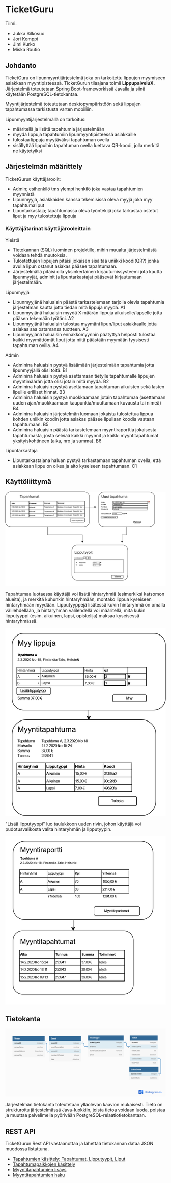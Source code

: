 # TicketGuru

Tiimi:
* Jukka Silkosuo
* Jori Kemppi
* Jimi Kurko
* Miska Routio

## Johdanto

TicketGuru on lipunmyyntijärjestelmä joka on tarkoitettu lippujen myymiseen asiakkaan myyntipisteessä. TicketGurun tilaajana toimii **LippupalveluX**.
Järjestelmä toteutetaan Spring Boot-frameworkissä Javalla ja siinä käytetään PostgreSQL-tietokantaa.

Myyntijärjestelmä toteutetaan desktopympäristöön sekä lippujen tapahtumassa tarkistusta varten mobiiliin.

Lipunmyyntijärjestelmällä on tarkoitus:
* määritellä ja lisätä tapahtumia järjestelmään
* myydä lippuja tapahtumiin lipunmyyntipisteessä asiakkaille
* tulostaa lippuja myytäväksi tapahtuman ovella
* sisällyttää lippuihin tapahtuman ovella luettava QR-koodi, jolla merkitä ne käytetyiksi

## Järjestelmän määrittely

TicketGurun käyttäjäroolit:
* Admin; esihenkilö tms ylempi henkilö joka vastaa tapahtumien myynnistä
* Lipunmyyjä, asiakkaiden kanssa tekemisissä oleva myyjä joka myy tapahtumaliput
* Lipuntarkastaja; tapahtumassa oleva työntekijä joka tarkastaa ostetut liput ja myy tulostettuja lippuja

### Käyttäjätarinat käyttäjärooleittain

Yleistä
* Tietokannan (SQL) luominen projektille, mihin muualta järjestelmästä voidaan tehdä muutoksia.
* Tulostettujen lippujen pitäisi jokaisen sisältää uniikki koodi(QR?) jonka avulla lipun ostanut asiakas pääsee tapahtumaan.
* Järjestelmällä pitäisi olla yksinkertainen kirjautumissysteemi jota kautta lipunmyyjät, adminit ja lipuntarkastajat pääsevät kirjautumaan järjestelmään.

Lipunmyyjä
* Lipunmyyjänä haluaisin päästä tarkastelemaan tarjolla olevia tapahtumia järjestelmän kautta jotta tiedän mitä lippuja myydä. A1
* Lipunmyyjänä haluaisin myydä X määrän lippuja aikuiselle/lapselle jotta pääsen tekemään työtäni. A2
* Lipunmyyjänä haluaisin tulostaa myymäni lipun/liput asiakkaalle jotta asiakas saa ostamansa tuotteen. A3
* Lipunmyyjänä haluaisin ennakkomyynnin päätyttyä helposti tulostaa kaikki myymättömät liput jotta niitä päästään myymään fyysisesti tapahtuman ovilla. A4

Admin
* Adminina haluaisin pystyä lisäämään järjestelmään tapahtumia jotta lipunmyyjällä olisi töitä. B1
* Adminina haluaisin pystyä asettamaan tietylle tapahtumalle lippujen myyntimäärän jotta olisi jotain mitä myydä. B2
* Adminina haluaisin pystyä asettamaan tapahtuman aikuisten sekä lasten lipuille erilliset hinnat. B3
* Adminina haluaisin pystyä muokkaamaan jotain tapahtumaa (asettamaan uuden ajan/muokkaamaan kaupunkia/muuttamaan kuvausta tai nimeä) B4
* Adminina haluaisin järjestelmän luomaan jokaista tulostettua lippua kohden uniikin koodin jotta asiakas pääsee lipullaan koodia vastaan tapahtumaan. B5
* Adminina haluaisin päästä tarkastelemaan myyntiraporttia jokaisesta tapahtumasta, josta selviää kaikki myynnit ja kaikki myyntitapahtumat yksityiskohtineen (aika, nro ja summa). B6

Lipuntarkastaja
* Lipuntarkastajana haluan pystyä tarkastamaan tapahtuman ovella, että asiakkaan lippu on oikea ja aito kyseiseen tapahtumaan. C1

## Käyttöliittymä

![Käyttöliittymäkaavio tapahtumien luomisesta](assets/images/ui-kaavio-1.png)

Tapahtumaa luotaessa käyttäjä voi lisätä hintaryhmiä (esimerkiksi katsomon alueita), ja merkitä kuhunkin hintaryhmään, montako lippua kyseiseen hintaryhmään myydään. Lipputyyppejä lisätessä kukin hintaryhmä on omalla välilehdellään, ja hintaryhmän välilehdellä voi määritellä, mitä kukin lipputyyppi (esim. aikuinen, lapsi, opiskelija) maksaa kyseisessä hintaryhmässä.

![Käyttöliittymäkaavio lippujen myymisestä](assets/images/ui-kaavio-2.png)

"Lisää lipputyyppi" luo taulukkoon uuden rivin, johon käyttäjä voi pudotusvalikosta valita hintaryhmän ja lipputyypin.

![Käyttöliittymäkaavio myyntiraporteista](assets/images/ui-kaavio-3.png)

## Tietokanta

![Relaatiokaavio tietosisällöstä](assets/images/relaatiokaavio.png)

Järjestelmän tietokanta toteutetaan ylläolevan kaavion mukaisesti. Tieto on strukturoitu järjestelmässä Java-luokkiin, joista tietoa voidaan luoda, poistaa ja muuttaa palvelimella pyörivään PostgreSQL-relaatiotietokantaan.

## REST API

TicketGurun Rest API vastaanottaa ja lähettää tietokannan dataa JSON muodossa listattuna.

* [Tapahtumien käsittely: Tapahtumat, Lipputyypit, Liput](Events.md)
* [Tapahtumapaikkojen käsittely](Venues.md)
* [Myyntitapahtumien lisäys](Sales.md)
* [Myyntitapahtumien haku](SalesEvents.md)